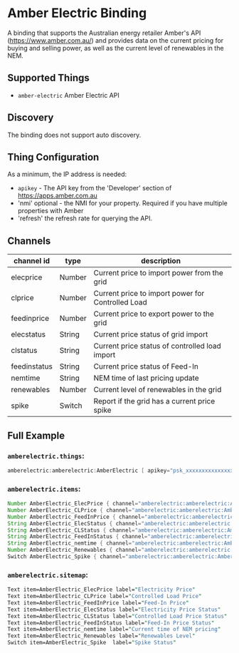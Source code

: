 # Amber Electric Binding

A binding that supports the Australian energy retailer Amber's API (https://www.amber.com.au/) and provides data on the current pricing for buying and selling power, as well as the current level of renewables in the NEM.

## Supported Things

- `amber-electric` Amber Electric API 

## Discovery

The binding does not support auto discovery.

## Thing Configuration

As a minimum, the IP address is needed:

- `apikey` - The API key from the 'Developer' section of https://apps.amber.com.au
- 'nmi' optional -  the NMI for your property. Required if you have multiple properties with Amber
- 'refresh' the refresh rate for querying the API.

## Channels

| channel id           | type          | description                                                                           |
|----------------------|---------------|---------------------------------------------------------------------------------------|
| elecprice            | Number        | Current price to import power from the grid
| clprice              | Number        | Current price to import power for Controlled Load
| feedinprice          | Number        | Current price to export power to the grid
| elecstatus           | String        | Current price status of grid import 
| clstatus             | String        | Current price status of controlled load import
| feedinstatus         | String        | Current price status of Feed-In
| nemtime              | String        | NEM time of last pricing update
| renewables           | Number        | Current level of renewables in the grid
| spike                | Switch        | Report if the grid has a current price spike

## Full Example

### `amberelectric.things`:

```java
amberelectric:amberelectric:AmberElectric [ apikey="psk_xxxxxxxxxxxxxxxxxxxx" ]
```

### `amberelectric.items`:

```java
Number AmberElectric_ElecPrice { channel="amberelectric:amberelectric:AmberElectric:elecprice" }
Number AmberElectric_CLPrice { channel="amberelectric:amberelectric:AmberElectric:clprice" }
Number AmberElectric_FeedInPrice { channel="amberelectric:amberelectric:AmberElectric:feedinprice" }
String AmberElectric_ElecStatus { channel="amberelectric:amberelectric:AmberElectric:elecstatus" }
String AmberElectric_CLStatus { channel="amberelectric:amberelectric:AmberElectric:clstatus" }
String AmberElectric_FeedInStatus { channel="amberelectric:amberelectric:AmberElectric:feedinstatus" }
String AmberElectric_nemtime { channel="amberelectric:amberelectric:AmberElectric:nemtime" }
Number AmberElectric_Renewables { channel="amberelectric:amberelectric:AmberElectric:renewables" }
Switch AmberElectric_Spike { channel="amberelectric:amberelectric:AmberElectric:spike" }
```
    
### `amberelectric.sitemap`:

```perl
Text item=AmberElectric_ElecPrice label="Electricity Price"
Text item=AmberElectric_CLPrice label="Controlled Load Price"
Text item=AmberElectric_FeedInPrice label="Feed-In Price"
Text item=AmberElectric_ElecStatus label="Electricity Price Status"
Text item=AmberElectric_CLStatus label="Controlled Load Price Status"
Text item=AmberElectric_FeedInStatus label="Feed-In Price Status"
Text item=AmberElectric_nemtime label="Current time of NEM pricing"
Text item=AmberElectric_Renewables label="Renewables Level"
Switch item=AmberElectric_Spike  label="Spike Status"
```
